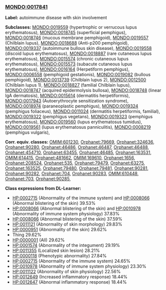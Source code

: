 
### [MONDO:0017841](http://purl.obolibrary.org/obo/MONDO_0017841)
**Label:** autoimmune disease with skin involvement

**Subclasses:** [MONDO:0019559](http://purl.obolibrary.org/obo/MONDO_0019559) (hypertrophic or verrucous lupus erythematosus), [MONDO:0018745](http://purl.obolibrary.org/obo/MONDO_0018745) (superficial pemphigus), [MONDO:0018746](http://purl.obolibrary.org/obo/MONDO_0018746) (mucous membrane pemphigoid), [MONDO:0019557](http://purl.obolibrary.org/obo/MONDO_0019557) (Chilblain lupus), [MONDO:0018688](http://purl.obolibrary.org/obo/MONDO_0018688) (Anti-p200 pemphigoid), [MONDO:0019337](http://purl.obolibrary.org/obo/MONDO_0019337) (autoimmune bullous skin disease), [MONDO:0019558](http://purl.obolibrary.org/obo/MONDO_0019558) (discoid lupus erythematosus), [MONDO:0018887](http://purl.obolibrary.org/obo/MONDO_0018887) (rare cutaneous lupus erythematosus), [MONDO:0015574](http://purl.obolibrary.org/obo/MONDO_0015574) (chronic cutaneous lupus erythematosus), [MONDO:0015573](http://purl.obolibrary.org/obo/MONDO_0015573) (subacute cutaneous lupus erythematosus), [MONDO:0016164](http://purl.obolibrary.org/obo/MONDO_0016164) (Herpetiform pemphigus), [MONDO:0006558](http://purl.obolibrary.org/obo/MONDO_0006558) (pemphigoid gestationis), [MONDO:0019082](http://purl.obolibrary.org/obo/MONDO_0019082) (bullous pemphigoid), [MONDO:0013739](http://purl.obolibrary.org/obo/MONDO_0013739) (Chilblain lupus 2), [MONDO:0012500](http://purl.obolibrary.org/obo/MONDO_0012500) (Chilblain lupus 1), [MONDO:0018827](http://purl.obolibrary.org/obo/MONDO_0018827) (familial Chilblain lupus), [MONDO:0018747](http://purl.obolibrary.org/obo/MONDO_0018747) (acquired epidermolysis bullosa), [MONDO:0018748](http://purl.obolibrary.org/obo/MONDO_0018748) (linear IgA dermatosis), [MONDO:0015614](http://purl.obolibrary.org/obo/MONDO_0015614) (dermatitis herpetiformis), [MONDO:0017943](http://purl.obolibrary.org/obo/MONDO_0017943) (Autoerythrocyte sensitization syndrome), [MONDO:0018974](http://purl.obolibrary.org/obo/MONDO_0018974) (paraneoplastic pemphigus), [MONDO:0019324](http://purl.obolibrary.org/obo/MONDO_0019324) (pemphigus foliaceus), [MONDO:0011024](http://purl.obolibrary.org/obo/MONDO_0011024) (dermatitis herpetiformis, familial), [MONDO:0019322](http://purl.obolibrary.org/obo/MONDO_0019322) (pemphigus vegetans), [MONDO:0019323](http://purl.obolibrary.org/obo/MONDO_0019323) (pemphigus erythematosus), [MONDO:0019560](http://purl.obolibrary.org/obo/MONDO_0019560) (lupus erythematosus tumidus), [MONDO:0019561](http://purl.obolibrary.org/obo/MONDO_0019561) (lupus erythematosus panniculitis), [MONDO:0008219](http://purl.obolibrary.org/obo/MONDO_0008219) (pemphigus vulgaris), 

**Corr. equiv. classes:** [OMIM:601230](http://purl.obolibrary.org/obo/OMIM_601230), [Orphanet:79669](http://www.orpha.net/ORDO/Orphanet_79669), [Orphanet:324636](http://www.orpha.net/ORDO/Orphanet_324636), [Orphanet:90280](http://www.orpha.net/ORDO/Orphanet_90280), [Orphanet:46486](http://www.orpha.net/ORDO/Orphanet_46486), [Orphanet:46487](http://www.orpha.net/ORDO/Orphanet_46487), [Orphanet:46488](http://www.orpha.net/ORDO/Orphanet_46488), [Orphanet:454710](http://www.orpha.net/ORDO/Orphanet_454710), [Orphanet:63455](http://www.orpha.net/ORDO/Orphanet_63455), [Orphanet:46485](http://www.orpha.net/ORDO/Orphanet_46485), [Orphanet:163531](http://www.orpha.net/ORDO/Orphanet_163531), [OMIM:614415](http://purl.obolibrary.org/obo/OMIM_614415), [Orphanet:481662](http://www.orpha.net/ORDO/Orphanet_481662), [OMIM:169610](http://purl.obolibrary.org/obo/OMIM_169610), [Orphanet:1656](http://www.orpha.net/ORDO/Orphanet_1656), [Orphanet:208524](http://www.orpha.net/ORDO/Orphanet_208524), [Orphanet:535](http://www.orpha.net/ORDO/Orphanet_535), [Orphanet:79479](http://www.orpha.net/ORDO/Orphanet_79479), [Orphanet:63275](http://www.orpha.net/ORDO/Orphanet_63275), [Orphanet:163525](http://www.orpha.net/ORDO/Orphanet_163525), [Orphanet:79480](http://www.orpha.net/ORDO/Orphanet_79480), [Orphanet:79481](http://www.orpha.net/ORDO/Orphanet_79481), [Orphanet:90281](http://www.orpha.net/ORDO/Orphanet_90281), [Orphanet:90282](http://www.orpha.net/ORDO/Orphanet_90282), [Orphanet:704](http://www.orpha.net/ORDO/Orphanet_704), [Orphanet:90283](http://www.orpha.net/ORDO/Orphanet_90283), [OMIM:610448](http://purl.obolibrary.org/obo/OMIM_610448), [Orphanet:703](http://www.orpha.net/ORDO/Orphanet_703), [Orphanet:90285](http://www.orpha.net/ORDO/Orphanet_90285), 

**Class expressions from DL-Learner:**

- [HP:0002715](http://purl.obolibrary.org/obo/HP_0002715) (Abnormality of the immune system) and [HP:0008066](http://purl.obolibrary.org/obo/HP_0008066) (Abnormal blistering of the skin) 39.53%
- [HP:0008066](http://purl.obolibrary.org/obo/HP_0008066) (Abnormal blistering of the skin) and [HP:0010978](http://purl.obolibrary.org/obo/HP_0010978) (Abnormality of immune system physiology) 37.83%
- [HP:0008066](http://purl.obolibrary.org/obo/HP_0008066) (Abnormal blistering of the skin) 37.59%
- [HP:0011121](http://purl.obolibrary.org/obo/HP_0011121) (Abnormality of skin morphology) 29.83%
- [HP:0000951](http://purl.obolibrary.org/obo/HP_0000951) (Abnormality of the skin) 29.62%
- Thing 29.62%
- [HP:0000001](http://purl.obolibrary.org/obo/HP_0000001) (All) 29.62%
- [HP:0001574](http://purl.obolibrary.org/obo/HP_0001574) (Abnormality of the integument) 29.19%
- [HP:0011355](http://purl.obolibrary.org/obo/HP_0011355) (Localized skin lesion) 28.21%
- [HP:0000118](http://purl.obolibrary.org/obo/HP_0000118) (Phenotypic abnormality) 27.84%
- [HP:0002715](http://purl.obolibrary.org/obo/HP_0002715) (Abnormality of the immune system) 24.65%
- [HP:0010978](http://purl.obolibrary.org/obo/HP_0010978) (Abnormality of immune system physiology) 23.30%
- [HP:0011122](http://purl.obolibrary.org/obo/HP_0011122) (Abnormality of skin physiology) 22.56%
- [HP:0012649](http://purl.obolibrary.org/obo/HP_0012649) (Increased inflammatory response) 18.44%
- [HP:0012647](http://purl.obolibrary.org/obo/HP_0012647) (Abnormal inflammatory response) 18.44%


